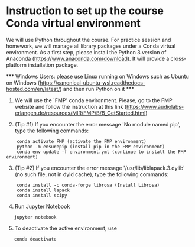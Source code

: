 # Instruction to set up the course Conda virtual environment 

We will use Python throughout the course. For practice session and homework, we will manage all library packages under a Conda virtual environment. As a first step, please install the Python 3 version of Anaconda (https://www.anaconda.com/download). It will provide a cross-platform installation package. 

*** Windows Users: please use Linux running on Windows such as Ubuntu on Windows (https://canonical-ubuntu-wsl.readthedocs-hosted.com/en/latest/) and then run Python on it ***


1. We will use the `FMP' conda environment. Please, go to the FMP website and follow the instruction at this link (https://www.audiolabs-erlangen.de/resources/MIR/FMP/B/B_GetStarted.html)


2. (Tip #1) If you encounter the error message 'No module named pip', type the following commands:

```
    conda activate FMP (activate the FMP environment)  
    python -m ensurepip (install pip in the FMP environment)  
    conda env update -f environment.yml (continue to install the FMP environment)  
```

3. (Tip #2) If you encounter the error message '/usr/lib/liblapack.3.dylib' (no such file, not in dyld cache), type the following commands:

```
    conda install -c conda-forge librosa (Install Librosa)
    conda install lapack 
    conda install scipy
```

4. Run Jupyter Notebook 

```
   jupyter notebook 	
```

5. To deactivate the active environment, use
    
```
   conda deactivate
```

